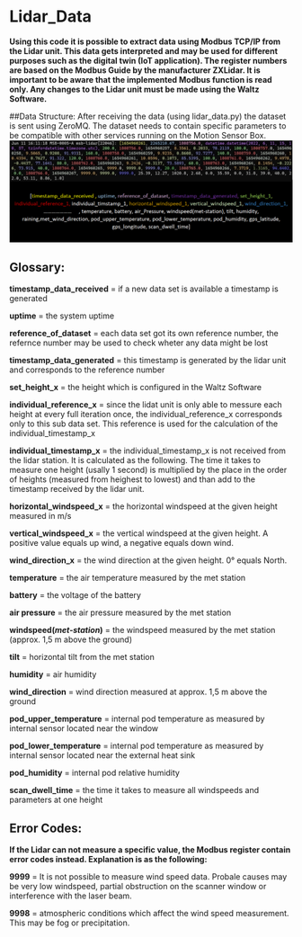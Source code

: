 # Lidar_Data
**Using this code it is possible to extract data using Modbus TCP/IP from the Lidar unit. This data gets interpreted and may be used for different purposes such as the digital twin (IoT application).
The register numbers are based on the Modbus Guide by the manufacturer ZXLidar. 
It is important to be aware that the implemented Modbus function is read only. Any changes to the Lidar unit must be made using the Waltz Software.**

##Data Structure:
After receiving the data (using lidar_data.py) the dataset is sent using ZeroMQ. The dataset needs to contain specific parameters to be compatible
with other services running on the Motion Sensor Box. 
![Data Structure](doc/data_structure.png)

## Glossary:

**timestamp_data_received** = if a new data set is available a timestamp is generated

**uptime** = the system uptime

**reference_of_dataset** = each data set got its own reference number,
					   the refernce number may be used to check wheter any data	
					   might be lost
					   
**timestamp_data_generated** = this timestamp is generated by the lidar unit and corresponds
						   to the reference number
						 
**set_height_x** = the height which is configured in the Waltz Software

**individual_reference_x** = since the lidat unit is only able to messure each height at every full
						 iteration once, the individual_reference_x corresponds only to this 
						 sub data set. This reference is used for the calculation of the individual_timestamp_x
						 
**individual_timestamp_x** = the individual_timestamp_x is not received from the lidar station. It is calculated as the following.
						 The time it takes to measure one height (usally 1 second) is multiplied by the place in the order of heights
						 (measured from heighest to lowest) and than add to the timestamp received by the lidar unit.
						 
**horizontal_windspeed_x** = the horizontal windspeed at the given height measured in m/s

**vertical_windspeed_x** = the vertical windspeed at the given height. A positive value equals up wind, a negative equals down wind.

**wind_direction_x** = the wind direction at the given height. 0° equals North.

**temperature** = the air temperature measured by the met station 

**battery** = the voltage of the battery

**air pressure** = the air pressure measured by the met station

**windspeed(*met-station*)** = the windspeed measured by the met station (approx. 1,5 m above the ground)

**tilt** = horizontal tilt from the met station

**humidity** = air humidity

**wind_direction** = wind direction measured at approx. 1,5 m above the ground

**pod_upper_temperature** = internal pod temperature as measured by internal 
						sensor located near the window
						
**pod_lower_temperature** = internal pod temperature as measured by internal 
						sensor located near the external heat sink
						
**pod_humidity** = internal pod relative humidity

**scan_dwell_time** = the time it takes to measure all windspeeds and parameters at one height


## Error Codes:
**If the Lidar can not measure a specific value, the Modbus register contain error codes instead. Explanation
is as the following:**

**9999** = It is not possible to measure wind speed data. Probale causes may be
	   very low windspeed, partial obstruction on the scanner window or interference
	   with the laser beam.
		
**9998** = atmospheric conditions which affect the wind speed measurement. This may be 
	   fog or precipitation.

